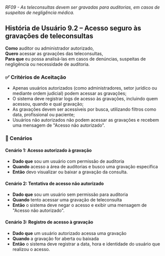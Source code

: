 _RF09 - As teleconsultas devem ser gravadas para auditorias, em casos de suspeitas de negligência médica._

## História de Usuário 9.2 – Acesso seguro às gravações de teleconsultas

**Como** auditor ou administrador autorizado,  
**Quero** acessar as gravações das teleconsultas,  
**Para que** eu possa analisá-las em casos de denúncias, suspeitas de negligência ou necessidade de auditoria.

### ✅ Critérios de Aceitação
- Apenas usuários autorizados (como administradores, setor jurídico ou mediante ordem judicial) podem acessar as gravações;
- O sistema deve registrar logs de acesso às gravações, incluindo quem acessou, quando e qual gravação;
- As gravações devem ser acessíveis por busca, utilizando filtros como data, profissional ou paciente;
- Usuários não autorizados não podem acessar as gravações e recebem uma mensagem de "Acesso não autorizado".

### 📌 Cenários

#### Cenário 1: Acesso autorizado à gravação
- **Dado que** sou um usuário com permissão de auditoria  
- **Quando** acesso a área de auditorias e busco uma gravação específica  
- **Então** devo visualizar ou baixar a gravação da consulta.

#### Cenário 2: Tentativa de acesso não autorizado
- **Dado que** sou um usuário sem permissão para auditoria  
- **Quando** tento acessar uma gravação de teleconsulta  
- **Então** o sistema deve negar o acesso e exibir uma mensagem de "Acesso não autorizado".

#### Cenário 3: Registro de acesso à gravação
- **Dado que** um usuário autorizado acessa uma gravação  
- **Quando** a gravação for aberta ou baixada  
- **Então** o sistema deve registrar a data, hora e identidade do usuário que realizou o acesso.

